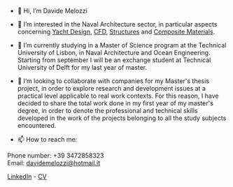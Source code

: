 - 👋 Hi, I’m Davide Melozzi

- 👀 I’m interested in the Naval Architecture sector, in particular aspects concerning [Yacht Design](https://github.com/davidemelozzi/Design-of-a-36-feet-Flybridge-Motor-Yacht.git), [CFD](https://github.com/davidemelozzi/Hydrodynamics-of-floating-bodies.git), [Structures](https://github.com/davidemelozzi/Design-of-Ship-Structures.git) and [Composite Materials](https://github.com/davidemelozzi/Ship-in-Composite-Materials-Yacht-Analysis.git).

- 🌱 I’m currently studying in a Master of Science program at the Technical University of Lisbon, in Naval Architecture and Ocean Engineering. Starting from september I will be an exchange student at Technical University of Delft for my last year of master.

- 💞️ I’m looking to collaborate with companies for my Master's thesis project, in order to explore research and development issues at a practical level applicable to real work contexts. For this reason, I have decided to share the total work done in my first year of my master's degree, in order to denote the professional and technical skills developed in the work of the projects belonging to all the study subjects encountered.

- 📫 How to reach me:


Phone number: +39 3472858323  
Email: davidemelozzi@hotmail.it 


[LinkedIn](https://www.linkedin.com/in/davide-melozzi-14b41b186) - [CV](https://www.overleaf.com/project/62ee81afa73a18144a02421e)

<!---
davidemelozzi/davidemelozzi is a ✨ special ✨ repository because its `README.md` (this file) appears on your GitHub profile.
You can click the Preview link to take a look at your changes.
--->
